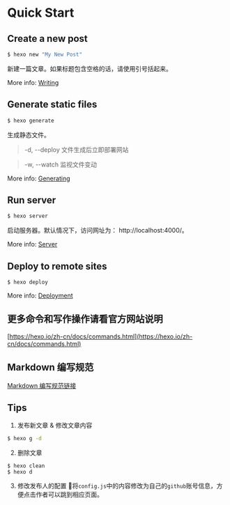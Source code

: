 # Quick Start

## Create a new post

``` bash
$ hexo new "My New Post"
```

新建一篇文章。如果标题包含空格的话，请使用引号括起来。

More info: [Writing](https://hexo.io/docs/writing.html)

## Generate static files
``` bash
$ hexo generate
```

生成静态文件。
> -d, --deploy	文件生成后立即部署网站

> -w, --watch	监视文件变动

More info: [Generating](https://hexo.io/docs/generating.html)

## Run server

``` bash
$ hexo server
```

启动服务器。默认情况下，访问网址为： http://localhost:4000/。

More info: [Server](https://hexo.io/docs/server.html)

## Deploy to remote sites
``` bash
$ hexo deploy
```

More info: [Deployment](https://hexo.io/docs/deployment.html)

## 更多命令和写作操作请看官方网站说明
[https://hexo.io/zh-cn/docs/commands.html](https://hexo.io/zh-cn/docs/commands.html)

## Markdown 编写规范
[Markdown 编写规范链接](https://github.com/fx-team/styleguide/blob/master/markdown.md)

## Tips
1. 发布新文章 & 修改文章内容
``` bash
$ hexo g -d
```

2. 删除文章
```
$ hexo clean
$ hexo d
```

3. 修改发布人的配置
将`config.js`中的内容修改为自己的`github`账号信息，方便点击作者可以跳到相应页面。